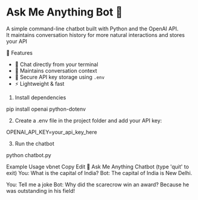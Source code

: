 # Ask Me Anything Bot 🤖

A simple command-line chatbot built with Python and the OpenAI API.  
It maintains conversation history for more natural interactions and stores your API


🚀 Features
- 💬 Chat directly from your terminal  
- 🧠 Maintains conversation context  
- 🔑 Secure API key storage using `.env`  
- ⚡ Lightweight & fast  


1. Install dependencies


pip install openai python-dotenv


2. Create a .env file in the project folder and add your API key:

OPENAI_API_KEY=your_api_key_here


3. Run the chatbot

python chatbot.py



Example Usage
vbnet
Copy
Edit
🤖 Ask Me Anything Chatbot (type 'quit' to exit)
You: What is the capital of India?
Bot: The capital of India is New Delhi.

You: Tell me a joke
Bot: Why did the scarecrow win an award? Because he was outstanding in his field!

